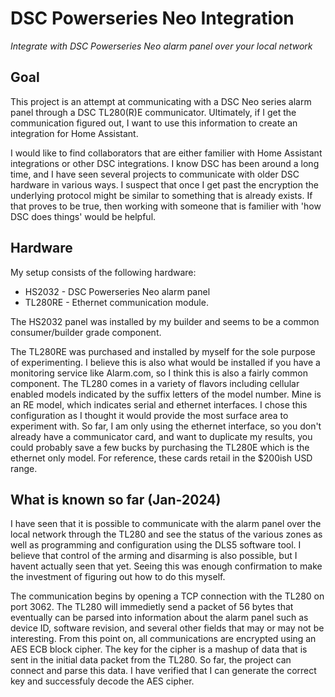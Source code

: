 # DSC Powerseries Neo Integration

 _Integrate with DSC Powerseries Neo alarm panel over your local network_

## Goal

This project is an attempt at communicating with a DSC Neo series alarm panel through a DSC TL280(R)E communicator.  Ultimately, if I get the communication figured out, I want to use this information to create an integration for Home Assistant.

I would like to find collaborators that are either familier with Home Assistant integrations or other DSC integrations.  I know DSC has been around a long time, and I have seen several projects to communicate with older DSC hardware in various ways.  I suspect that once I get past the encryption the underlying protocol might be similar to something that is already exists.  If that proves to be true, then working with someone that is familier with 'how DSC does things' would be helpful.

## Hardware

My setup consists of the following hardware:
- HS2032 - DSC Powerseries Neo alarm panel
- TL280RE - Ethernet communication module.

The HS2032 panel was installed by my builder and seems to be a common consumer/builder grade component.

The TL280RE was purchased and installed by myself for the sole purpose of experimenting.  I believe this is also what would be installed if you have a monitoring service like Alarm.com, so I think this is also a fairly common component.  The TL280 comes in a variety of flavors including cellular enabled models indicated by the suffix letters of the model number.  Mine is an RE model, which indicates serial and ethernet interfaces.  I chose this configuration as I thought it would provide the most surface area to experiment with.  So far, I am only using the ethernet interface, so you don't already have a communicator card, and want to duplicate my results, you could probably save a few bucks by purchasing the TL280E which is the ethernet only model.  For reference, these cards retail in the $200ish USD range.

## What is known so far (Jan-2024)

I have seen that it is possible to communicate with the alarm panel over the local network through the TL280 and see the status of the various zones as well as programming and configuration using the DLS5 software tool.  I believe that control of the arming and disarming is also possible, but I havent actually seen that yet. Seeing this was enough confirmation to make the investment of figuring out how to do this myself.

The communication begins by opening a TCP connection with the TL280 on port 3062.  The TL280 will immedietly send a packet of 56 bytes that eventually can be parsed into information about the alarm panel such as device ID, software revision, and several other fields that may or may not be interesting.  From this point on, all communications are encrypted using an AES ECB block cipher.  The key for the cipher is a mashup of data that is sent in the initial data packet from the TL280.  So far, the project can connect and parse this data.  I have verified that I can generate the correct key and successfuly decode the AES cipher.
